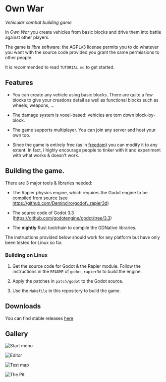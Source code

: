 # Own War

_Vehicular combat building game_

In _Own War_ you create vehicles from basic blocks and drive them into battle
against other players.

The game is *libre* software: the AGPLv3 license permits you to do whatever
you want with the source code provided you grant the same permissions to other
people.

It is recommended to read `TUTORIAL.md` to get started.


## Features

* You can create any vehicle using basic blocks. There are quite a few blocks to
  give your creations detail as well as functional blocks such as wheels, weapons,
  ...

* The damage system is voxel-based: vehicles are torn down block-by-block.

* The game supports multiplayer. You can join any server and host your own too.

* Since the game is entirely free (as in [freedom][gnu free sw]) you can modify
  it to any extent. In fact, I highly encourage people to tinker with it and
  experiment with what works & doesn't work.


## Building the game.

There are 3 major tools & libraries needed:

* The Rapier physics engine, which requires the Godot engine to be compiled
  from source (see https://github.com/Demindiro/godot\_rapier3d)

* The source code of Godot 3.3 (https://github.com/godotengine/godot/tree/3.3)

* The **nightly** Rust toolchain to compile the GDNative libraries.

The instructions provided below should work for any platform but have only
been tested for Linux so far.


### Building on Linux

1) Get the source code for Godot & the Rapier module. Follow the instructions
   in the `README` of `godot_rapier3d` to build the engine.

2) Apply the patches in `patch/godot` to the Godot source.

3) Use the `Makefile` in this repository to build the game.


## Downloads

You can find stable releases [here](https://github.com/Demindiro/OwnWar/releases)


## Gallery

![Start menu](https://static.salt-inc.org/own_war/ownwar_start_menu.jpg)

![Editor](https://static.salt-inc.org/own_war/ownwar_editor.jpg)

![Test map](https://static.salt-inc.org/own_war/ownwar_test_map.jpg)

![The Pit](https://static.salt-inc.org/own_war/ownwar_the_pit.jpg)


[gnu free sw]: https://www.gnu.org/philosophy/free-sw.en.html
